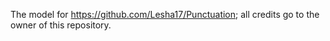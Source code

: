The model for https://github.com/Lesha17/Punctuation; all credits go to the owner of this repository.